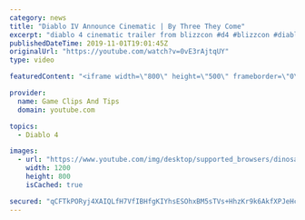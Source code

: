 ```yaml
---
category: news
title: "Diablo IV Announce Cinematic | By Three They Come"
excerpt: "diablo 4 cinematic trailer from blizzcon #d4 #blizzcon #diablo."
publishedDateTime: 2019-11-01T19:01:45Z
originalUrl: "https://youtube.com/watch?v=0vE3rAjtqUY"
type: video

featuredContent: "<iframe width=\"800\" height=\"500\" frameborder=\"0\" src=\"https://www.youtube.com/embed/0vE3rAjtqUY\" allow=\"accelerometer; autoplay; encrypted-media; gyroscope; picture-in-picture\" allowfullscreen></iframe>"

provider:
  name: Game Clips And Tips
  domain: youtube.com

topics:
  - Diablo 4

images:
  - url: "https://www.youtube.com/img/desktop/supported_browsers/dinosaur.png"
    width: 1200
    height: 800
    isCached: true

secured: "qCFTkPORyj4XAIQLfH7VfIBHfgKIYhsESOhxBM5sTVs+HhzKr9k6AkfXPJeHcFlkM3QNJnwTfo1nYFPa9I7eNs8//SAVY0zBQPLFIzSnhNxnfk0/R4mBNBnBzpnJH9HMu9BMIPpA/SEtzu6okECT3fXbX+NHaPmCMEw3+3E22kcl1ODC60UeqrEUKa9Bc91wWKmUX8aVOOjxLET4xh+ACqnwSVLN8ldFqMwiQ2cUYZA/3OFaJn8fKcrBlaBN+9F0eFtCmef4FPGSFCLn346TE6LwxXgDiYuQdFTprrpzB61W+B5A504th6kKHZ9TAo52LS5skQMgSoyNyuOx77I/4Z5OeZEvzVq5T3oOY28US2apzsISYSjw8YxM+dfP0x6YU7jr6YR02oO7VsQgEVftNg==;Ubn0J/SyiDz4+ac9ndLtgg=="
---
```


